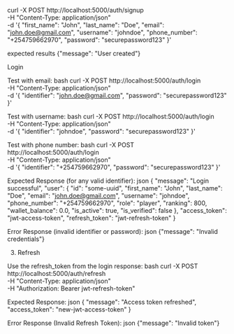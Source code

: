 curl -X POST http://localhost:5000/auth/signup \
  -H "Content-Type: application/json" \
  -d '{
    "first_name": "John",
    "last_name": "Doe",
    "email": "john.doe@gmail.com",
    "username": "johndoe",
    "phone_number": "+254759662970",
    "password": "securepassword123"
  }'

  expected results 
  {"message": "User created"}

  Login

Test with email:
bash
curl -X POST http://localhost:5000/auth/login \
  -H "Content-Type: application/json" \
  -d '{
    "identifier": "john.doe@gmail.com",
    "password": "securepassword123"
  }'

Test with username:
bash
curl -X POST http://localhost:5000/auth/login \
  -H "Content-Type: application/json" \
  -d '{
    "identifier": "johndoe",
    "password": "securepassword123"
  }'

Test with phone number:
bash
curl -X POST http://localhost:5000/auth/login \
  -H "Content-Type: application/json" \
  -d '{
    "identifier": "+254759662970",
    "password": "securepassword123"
  }'

Expected Response (for any valid identifier):
json
{
  "message": "Login successful",
  "user": {
    "id": "some-uuid",
    "first_name": "John",
    "last_name": "Doe",
    "email": "john.doe@gmail.com",
    "username": "johndoe",
    "phone_number": "+254759662970",
    "role": "player",
    "ranking": 800,
    "wallet_balance": 0.0,
    "is_active": true,
    "is_verified": false
  },
  "access_token": "jwt-access-token",
  "refresh_token": "jwt-refresh-token"
}

Error Response (invalid identifier or password):
json
{"message": "Invalid credentials"}

3. Refresh

Use the refresh_token from the login response:
bash
curl -X POST http://localhost:5000/auth/refresh \
  -H "Content-Type: application/json" \
  -H "Authorization: Bearer jwt-refresh-token"

Expected Response:
json
{
  "message": "Access token refreshed",
  "access_token": "new-jwt-access-token"
}

Error Response (Invalid Refresh Token):
json
{"message": "Invalid token"}